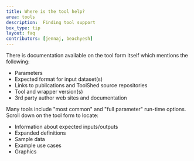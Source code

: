 ```yaml
---
title: Where is the tool help?
area: tools   
description:  Finding tool support
box_type: tip
layout: faq    
contributors: [jennaj, beachyesh]
---
```

There is documentation available on the tool form itself which mentions the following:
- Parameters
- Expected format for input dataset(s)
- Links to publications and ToolShed source repositories
- Tool and wrapper version(s)
- 3rd party author web sites and documentation

Many tools include "most common" and "full parameter" run-time options. Scroll down on the tool form to locate:
- Information about expected inputs/outputs
- Expanded definitions
- Sample data
- Example use cases
- Graphics
